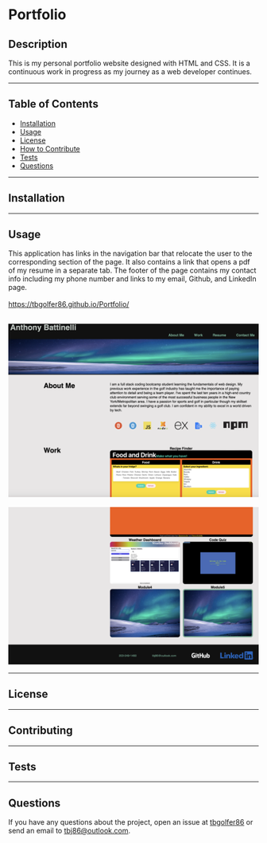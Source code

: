 # Portfolio
  
  ## Description
  This is my personal portfolio website designed with HTML and CSS. It is a continuous work in progress as my journey as a web developer continues.

---

  ## Table of Contents  

  - [Installation](#installation)
  - [Usage](#usage)
  - [License](#license)
  - [How to Contribute](#contribute)
  - [Tests](#tests)
  - [Questions](#questions)

---

  ## Installation
  

---

  ## Usage
  This application has links in the navigation bar that relocate the user to the corresponding section of the page. It also contains a link that opens a pdf of my resume in a separate tab. The footer of the page contains my contact info including my phone number and links to my email, Github, and LinkedIn page.<br><br>
  https://tbgolfer86.github.io/Portfolio/<br><br>

  ![alt text](./assets/images/Screenshot%202023-02-18%20at%2012.12.38%20AM.png)<br><br>
  ![alt text](./assets/images/Screenshot%202023-02-18%20at%2012.13.32%20AM.png)

---

  ## License
  
  
---

  ## Contributing
  

---

  ## Tests 
  

---

  ## Questions
  If you have any questions about the project, open an issue at [tbgolfer86](https://www.github.com/tbgolfer86) or send an email to tbj86@outlook.com.

